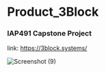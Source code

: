 # Product_3Block
### IAP491 Capstone Project

link: https://3block.systems/

![Screenshot (9)](https://user-images.githubusercontent.com/57885184/164914949-05a01d2d-378d-4a72-8ff8-293ad2aeaf54.png)
